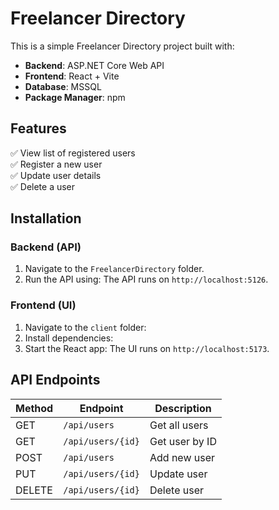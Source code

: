 # Freelancer Directory

This is a simple Freelancer Directory project built with:
- **Backend**: ASP.NET Core Web API
- **Frontend**: React + Vite
- **Database**: MSSQL
- **Package Manager**: npm

## Features
✅ View list of registered users  
✅ Register a new user  
✅ Update user details  
✅ Delete a user  

## Installation

### Backend (API)
1. Navigate to the `FreelancerDirectory` folder.
2. Run the API using:
The API runs on `http://localhost:5126`.

### Frontend (UI)
1. Navigate to the `client` folder:
2. Install dependencies:
3. Start the React app:
The UI runs on `http://localhost:5173`.

## API Endpoints
| Method | Endpoint | Description |
|--------|---------|------------|
| GET | `/api/users` | Get all users |
| GET | `/api/users/{id}` | Get user by ID |
| POST | `/api/users` | Add new user |
| PUT | `/api/users/{id}` | Update user |
| DELETE | `/api/users/{id}` | Delete user |
